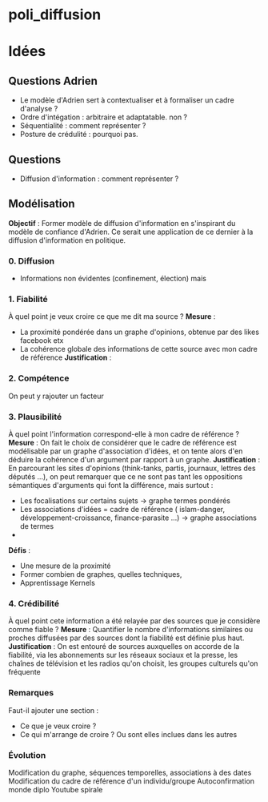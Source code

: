 # poli_diffusion
# Idées 
## Questions Adrien
* Le modèle d'Adrien sert à contextualiser et à formaliser un cadre d'analyse ?
* Ordre d'intégation : arbitraire et adaptatable. non ?
* Séquentialité : comment représenter ?
* Posture de crédulité : pourquoi pas.

## Questions
* Diffusion d'information : comment représenter ?

## Modélisation
**Objectif** : Former modèle de diffusion d'information en s'inspirant du modèle de confiance d'Adrien. Ce serait une application de ce dernier à la diffusion d'information en politique.
### 0. Diffusion
* Informations non évidentes (confinement, élection) mais 
### 1. Fiabilité
À quel point je veux croire ce que me dit ma source ?
**Mesure** :
* La proximité pondérée dans un graphe d'opinions, obtenue par des likes facebook etx
* La cohérence globale des informations de cette source avec mon cadre de référence
**Justification** :
 
### 2. Compétence
On peut y rajouter un facteur

### 3. Plausibilité
À quel point l'information correspond-elle à mon cadre de référence ? 
**Mesure** :
On fait le choix de considérer que le cadre de référence est modélisable par un graphe d'association d'idées, et on tente alors d'en déduire la cohérence d'un argument par rapport à un graphe.
**Justification** : 
En parcourant les sites d'opinions (think-tanks, partis, journaux, lettres des députés ...), on peut remarquer que ce ne sont pas tant les oppositions sémantiques d'arguments qui font la différence, mais surtout :
* Les focalisations sur certains sujets -> graphe termes pondérés
* Les associations d'idées = cadre de référence ( islam-danger, développement-croissance, finance-parasite ...) -> graphe associations de termes
* 
**Défis** :
* Une mesure de la proximité
* Former combien de graphes, quelles techniques,
* Apprentissage Kernels

### 4. Crédibilité
À quel point cete information a été relayée par des sources que je considère comme fiable ? 
**Mesure** : Quantifier le nombre d'informations similaires ou proches diffusées par des sources dont la fiabilité est définie plus haut.
**Justification** : On est entouré de sources auxquelles on accorde de la fiabilité, via les abonnements sur les réseaux sociaux et la presse, les chaînes de télévision et les radios qu'on choisit, les groupes culturels qu'on fréquente

### Remarques
Faut-il ajouter une section : 
* Ce que je veux croire ?
* Ce qui m'arrange de croire ?
Ou sont elles inclues dans les autres


### Évolution 
Modification du graphe, séquences temporelles, associations à des dates
Modification du cadre de référence d'un individu/groupe 
Autoconfirmation monde diplo
Youtube spirale


